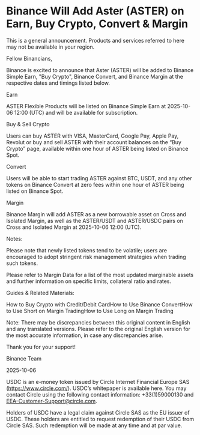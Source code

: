 # Binance Will Add Aster (ASTER) on Earn, Buy Crypto, Convert & Margin

This is a general announcement. Products and services referred to here may not be available in your region. 

Fellow Binancians,

Binance is excited to announce that Aster (ASTER) will be added to Binance Simple Earn, "Buy Crypto", Binance Convert, and Binance Margin at the respective dates and timings listed below.

Earn

ASTER Flexible Products will be listed on Binance Simple Earn at 2025-10-06 12:00 (UTC) and will be available for subscription.

Buy & Sell Crypto

Users can buy ASTER with VISA, MasterCard, Google Pay, Apple Pay, Revolut or buy and sell ASTER with their account balances on the “Buy Crypto” page, available within one hour of ASTER being listed on Binance Spot. 

Convert

Users will be able to start trading ASTER against BTC, USDT, and any other tokens on Binance Convert at zero fees within one hour of ASTER being listed on Binance Spot. 

Margin

Binance Margin will add ASTER as a new borrowable asset on Cross and Isolated Margin, as well as the ASTER/USDT and ASTER/USDC pairs on Cross and Isolated Margin at 2025-10-06 12:00 (UTC).

Notes: 

Please note that newly listed tokens tend to be volatile; users are encouraged to adopt stringent risk management strategies when trading such tokens.

Please refer to Margin Data for a list of the most updated marginable assets and further information on specific limits, collateral ratio and rates.

Guides & Related Materials:

How to Buy Crypto with Credit/Debit CardHow to Use Binance ConvertHow to Use Short on Margin TradingHow to Use Long on Margin Trading

Note: There may be discrepancies between this original content in English and any translated versions. Please refer to the original English version for the most accurate information, in case any discrepancies arise.

Thank you for your support!

Binance Team

2025-10-06

USDC is an e-money token issued by Circle Internet Financial Europe SAS (https://www.circle.com/). USDC’s whitepaper is available here. You may contact Circle using the following contact information: +33(1)59000130 and EEA-Customer-Support@circle.com. 

Holders of USDC have a legal claim against Circle SAS as the EU issuer of USDC. These holders are entitled to request redemption of their USDC from Circle SAS. Such redemption will be made at any time and at par value.